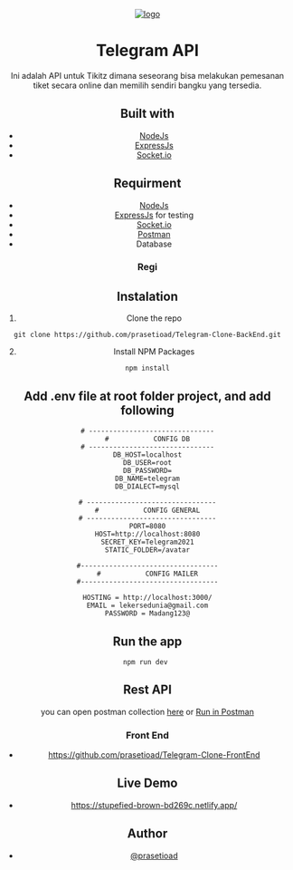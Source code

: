 <p align="center">
  <a href="" rel="noopener">
 <img height=auto src="https://user-images.githubusercontent.com/66661143/119433677-ed328600-bd40-11eb-9454-fcfe41648872.png" alt="logo"></a>
</p>
<div align="center">
  

# Telegram API

<!--- These are examples. See https://shields.io for others or to customize this set of shields. You might want to include dependencies, project status and licence info here --->
Ini adalah API untuk Tikitz dimana seseorang bisa melakukan pemesanan tiket secara online dan memilih sendiri bangku yang tersedia.

## Built with

* [NodeJs](https://nodejs.org/en/)
* [ExpressJs](https://expressjs.com/)
* [Socket.io](https://socket.io/)

## Requirment
* [NodeJs](https://nodejs.org/en/)
* [ExpressJs](https://expressjs.com/) for testing
* [Socket.io](https://socket.io/)
* [Postman](https://www.postman.com/)
* Database

### Regi
## Instalation
1. Clone the repo

```
git clone https://github.com/prasetioad/Telegram-Clone-BackEnd.git

```
2. Install NPM Packages 
```
npm install
```
## Add .env file at root folder project, and add following
```
# -------------------------------
#           CONFIG DB
# -------------------------------
DB_HOST=localhost
DB_USER=root
DB_PASSWORD=
DB_NAME=telegram
DB_DIALECT=mysql

# --------------------------------
#           CONFIG GENERAL
# --------------------------------
PORT=8080
HOST=http://localhost:8080
SECRET_KEY=Telegram2021
STATIC_FOLDER=/avatar

#----------------------------------
#           CONFIG MAILER
#----------------------------------

HOSTING = http://localhost:3000/
EMAIL = lekersedunia@gmail.com
PASSWORD = Madang123@
```
## Run the app
``` 
npm run dev 
```
## Rest API
you can open postman collection [here](https://documenter.getpostman.com/view/14778352/TzRa8QaK)
or
[Run in Postman](https://www.getpostman.com/collections/0cbf5994803f98d31851)

### Front End
* https://github.com/prasetioad/Telegram-Clone-FrontEnd

## Live Demo
* https://stupefied-brown-bd269c.netlify.app/

## Author
* [@prasetioad](https://github.com/prasetioad)
